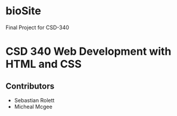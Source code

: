 # bioSite
Final Project for CSD-340
# CSD 340 Web Development with HTML and CSS
## Contributors
- Sebastian Rolett
- Micheal Mcgee
